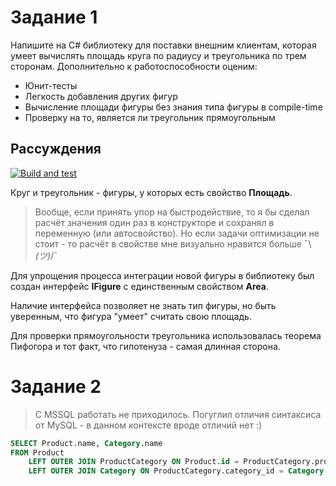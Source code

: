 # Задание 1 <a name="task1"></a>

Напишите на C# библиотеку для поставки внешним клиентам, которая умеет вычислять площадь круга по радиусу и треугольника по трем сторонам. Дополнительно к работоспособности оценим:
- Юнит-тесты
- Легкость добавления других фигур
- Вычисление площади фигуры без знания типа фигуры в compile-time
- Проверку на то, является ли треугольник прямоугольным

## Рассуждения
[![Build and test](https://github.com/kat4ex/mindbox/actions/workflows/tests.yml/badge.svg)](https://github.com/kat4ex/mindbox/actions/workflows/tests.yml)  

Круг и треугольник - фигуры, у которых есть свойство **Площадь**. 
>Вообще, если принять упор на быстродействие, то я бы сделал расчёт значения один раз в конструкторе и сохранял в переменную (или автосвойство).
>Но если задачи оптимизации не стоит - то расчёт в свойстве мне визуально нравится больше ¯\\_(ツ)_/¯    

Для упрощения процесса интеграции новой фигуры в библиотеку 
был создан интерфейс **IFigure** с единственным свойством **Area**.

Наличие интерфейса позволяет не знать тип фигуры, но быть уверенным, что фигура "умеет" считать свою площадь.

Для проверки прямоугольности треугольника использовалась теорема Пифогора и тот факт, что гипотенуза - самая длинная сторона.


# Задание 2 <a name="task2"></a>
> С MSSQL работать не приходилось. Погуглил отличия синтаксиса от MySQL - в данном контексте вроде отличий нет :)
```sql
SELECT Product.name, Category.name
FROM Product
    LEFT OUTER JOIN ProductCategory ON Product.id = ProductCategory.product_id
    LEFT OUTER JOIN Category ON ProductCategory.category_id = Category.id;
```
